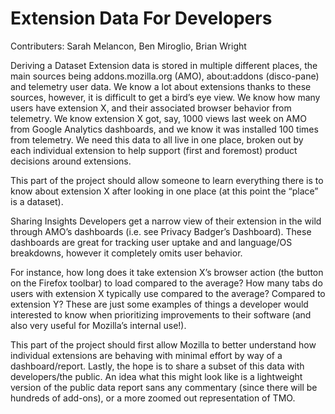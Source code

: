 # Extension Data For Developers
Contributers: Sarah Melancon, Ben Miroglio, Brian Wright

Deriving a Dataset
Extension data is stored in multiple different places, the main sources being addons.mozilla.org (AMO), about:addons (disco-pane) and telemetry user data. We know a lot about extensions thanks to these sources, however, it is difficult to get a bird’s eye view. We know how many users have extension X, and their associated browser behavior from telemetry. We know extension X got, say, 1000 views last week on AMO from Google Analytics dashboards, and we know it was installed 100 times from telemetry. We need this data to all live in one place, broken out by each individual extension to help support (first and foremost) product decisions around extensions. 

This part of the project should allow someone to learn everything there is to know about extension X after looking in one place (at this point the “place” is a dataset).

Sharing Insights 
Developers get a narrow view of their extension in the wild through AMO’s dashboards (i.e. see Privacy Badger’s Dashboard). These dashboards are great for tracking user uptake and and language/OS breakdowns, however it completely omits user behavior. 

For instance, how long does it take extension X’s browser action (the button on the Firefox toolbar) to load compared to the average? How many tabs do users with extension X typically use compared to the average? Compared to extension Y? These are just some examples of things a developer would interested to know when prioritizing improvements to their software (and also very useful for Mozilla’s internal use!).

This part of the project should first allow Mozilla to better understand how individual extensions are behaving with minimal effort by way of a dashboard/report. Lastly, the hope is to share a subset of this data with developers/the public. An idea what this might look like is a lightweight version of the public data report sans any commentary (since there will be hundreds of add-ons), or a more zoomed out representation of TMO.

